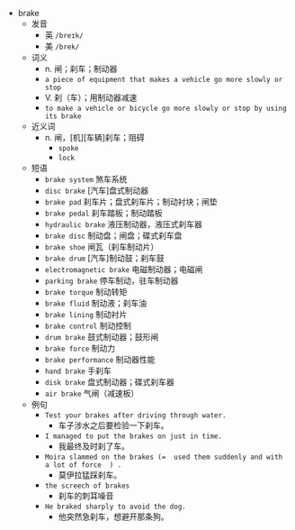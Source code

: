 - brake
  - 发音
    - 英 `/breɪk/`
    - 美 `/brek/`
  - 词义
    - n. 闸；刹车；制动器
    - `a piece of equipment that makes a vehicle go more slowly or stop`
    - V. 刹（车）；用制动器减速
    - `to make a vehicle or bicycle go more slowly or stop by using its brake`
  - 近义词
    - n. 闸，[机][车辆]刹车；阻碍
      - `spoke`
      - `lock`
  - 短语
    - `brake system` 煞车系统 
    - `disc brake` [汽车]盘式制动器 
    - `brake pad` 刹车片；盘式刹车片；制动衬块；闸垫 
    - `brake pedal` 刹车踏板；制动踏板 
    - `hydraulic brake` 液压制动器，液压式刹车器 
    - `brake disc` 制动盘；闸盘；碟式刹车盘 
    - `brake shoe` 闸瓦（刹车制动片） 
    - `brake drum` [汽车]制动鼓；刹车鼓 
    - `electromagnetic brake` 电磁制动器；电磁闸 
    - `parking brake` 停车制动，驻车制动器 
    - `brake torque` 制动转矩 
    - `brake fluid` 制动液；刹车油 
    - `brake lining` 制动衬片 
    - `brake control` 制动控制 
    - `drum brake` 鼓式制动器；鼓形闸 
    - `brake force` 制动力 
    - `brake performance` 制动器性能 
    - `hand brake` 手刹车 
    - `disk brake` 盘式制动器；碟式刹车器 
    - `air brake` 气闸（减速板） 
  - 例句
    - `Test your brakes after driving through water.`
      - 车子涉水之后要检验一下刹车。
    - `I managed to put the brakes on just in time.`
      - 我最终及时刹了车。
    - `Moira slammed on the brakes (=  used them suddenly and with a lot of force  ) .`
      - 莫伊拉猛踩刹车。
    - `the screech of brakes`
      - 刹车的刺耳噪音
    - `He braked sharply to avoid the dog.`
      - 他突然急刹车，想避开那条狗。

